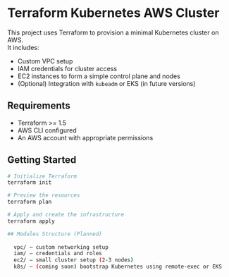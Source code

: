 # Terraform Kubernetes AWS Cluster

This project uses Terraform to provision a minimal Kubernetes cluster on AWS.  
It includes:

- Custom VPC setup
- IAM credentials for cluster access
- EC2 instances to form a simple control plane and nodes
- (Optional) Integration with `kubeadm` or EKS (in future versions)

## Requirements

- Terraform >= 1.5
- AWS CLI configured
- An AWS account with appropriate permissions

## Getting Started

```bash
# Initialize Terraform
terraform init

# Preview the resources
terraform plan

# Apply and create the infrastructure
terraform apply

## Modules Structure (Planned)
  
  vpc/ – custom networking setup
  iam/ – credentials and roles
  ec2/ – small cluster setup (2-3 nodes)
  k8s/ – (coming soon) bootstrap Kubernetes using remote-exec or EKS
